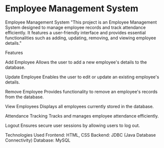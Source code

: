 # Employee Management System

Employee Management System
"This project is an Employee Management System designed to manage employee records and track attendance efficiently. It features a user-friendly interface and provides essential functionalities such as adding, updating, removing, and viewing employee details."

Features

Add Employee
Allows the user to add a new employee's details to the database.

Update Employee
Enables the user to edit or update an existing employee's details.

Remove Employee
Provides functionality to remove an employee's records from the database.

View Employees
Displays all employees currently stored in the database.

Attendance Tracking
Tracks and manages employee attendance efficiently.

Logout
Ensures secure user sessions by allowing users to log out.

Technologies Used
Frontend: HTML, CSS
Backend: JDBC (Java Database Connectivity)
Database: MySQL
